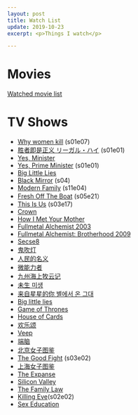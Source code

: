 ```yaml
---
layout: post
title: Watch List
update: 2019-10-23
excerpt: <p>Things I watch</p>

---
```


# Movies

[Watched movie list](https://movie.douban.com/people/58048467/)

# TV Shows

* [Why women kill](https://www.imdb.com/title/tt9054904/) (s01e07)
* [胜者即是正义 リーガル・ハイ](https://www.imdb.com/title/tt2276587/?ref_=nv_sr_1?ref_=nv_sr_1) (s01e01)
* [Yes, Minister](https://www.imdb.com/title/tt0080306/)
* [Yes, Prime Minister](https://www.imdb.com/title/tt0086831/) (s01e01)
* [Big Little Lies](https://www.imdb.com/title/tt3920596/)
* [Black Mirror](http://www.imdb.com/title/tt2085059/) (s04)
* [Modern Family](http://www.imdb.com/title/tt1442437/) (s11e04)
* [Fresh Off The Boat](http://www.imdb.com/title/tt3551096/) (s05e21）
* [This Is Us](https://www.imdb.com/title/tt5555260/) (s03e17)
* [Crown](http://www.imdb.com/title/tt4786824/)
* [How I Met Your Mother](http://www.imdb.com/title/tt0460649/)
* [Fullmetal Alchemist 2003](http://www.imdb.com/title/tt0421357/)
* [Fullmetal Alchemist: Brotherhood 2009](http://www.imdb.com/title/tt1355642/)
* [Secse8](http://www.imdb.com/title/tt2431438/)
* [鬼吹灯](http://www.imdb.com/title/tt6413278/)
* [人民的名义](http://www.imdb.com/title/tt6742348/)
* [微能力者](https://movie.douban.com/subject/26774711/)
* [九州海上牧云记](https://movie.douban.com/subject/26322999/)
* [未生 미생](https://movie.douban.com/subject/25870057/)
* [来自星星的你 별에서 온 그대](https://movie.douban.com/subject/25698722/)
* [Big little lies](http://www.imdb.com/title/tt3920596/)
* [Game of Thrones](http://www.imdb.com/title/tt0944947/)
* [House of Cards](http://www.imdb.com/title/tt1856010/)
* [欢乐颂](https://movie.douban.com/subject/26743573/)
* [Veep](http://www.imdb.com/title/tt1759761)
* [端脑](https://movie.douban.com/subject/27006122/)
* [北京女子图鉴](https://movie.douban.com/subject/27176635/)
* [The Good Fight](http://www.imdb.com/title/tt5853176/) (s03e02)
* [上海女子图鉴](https://movie.douban.com/subject/27185556/)
* [The Expanse](http://www.imdb.com/title/tt3230854/)
* [Silicon Valley](http://www.imdb.com/title/tt2575988/)
* [The Family Law](https://www.imdb.com/title/tt4683342/)
* [Killing Eve](https://www.imdb.com/title/tt7016936/)(s02e02)
* [Sex Education](https://www.imdb.com/title/tt7767422/)
